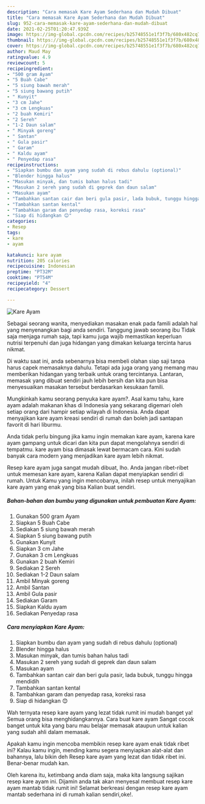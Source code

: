 ```yaml
---
description: "Cara memasak Kare Ayam Sederhana dan Mudah Dibuat"
title: "Cara memasak Kare Ayam Sederhana dan Mudah Dibuat"
slug: 952-cara-memasak-kare-ayam-sederhana-dan-mudah-dibuat
date: 2021-02-25T01:20:47.939Z
image: https://img-global.cpcdn.com/recipes/b25748551e1f3f7b/680x482cq70/kare-ayam-foto-resep-utama.jpg
thumbnail: https://img-global.cpcdn.com/recipes/b25748551e1f3f7b/680x482cq70/kare-ayam-foto-resep-utama.jpg
cover: https://img-global.cpcdn.com/recipes/b25748551e1f3f7b/680x482cq70/kare-ayam-foto-resep-utama.jpg
author: Maud May
ratingvalue: 4.9
reviewcount: 5
recipeingredient:
- "500 gram Ayam"
- "5 Buah Cabe"
- "5 siung bawah merah"
- "5 siung bawang putih"
- " Kunyit"
- "3 cm Jahe"
- "3 cm Lengkuas"
- "2 buah Kemiri"
- "2 Sereh"
- "1-2 Daun salam"
- " Minyak goreng"
- " Santan"
- " Gula pasir"
- " Garam"
- " Kaldu ayam"
- " Penyedap rasa"
recipeinstructions:
- "Siapkan bumbu dan ayam yang sudah di rebus dahulu (optional)"
- "Blender hingga halus"
- "Masukan minyak, dan tumis bahan halus tadi"
- "Masukan 2 sereh yang sudah di geprek dan daun salam"
- "Masukan ayam"
- "Tambahkan santan cair dan beri gula pasir, lada bubuk, tunggu hingga mendidih"
- "Tambahkan santan kental"
- "Tambahkan garam dan penyedap rasa, koreksi rasa"
- "Siap di hidangkan 😊"
categories:
- Resep
tags:
- kare
- ayam

katakunci: kare ayam 
nutrition: 205 calories
recipecuisine: Indonesian
preptime: "PT32M"
cooktime: "PT54M"
recipeyield: "4"
recipecategory: Dessert

---
```



![Kare Ayam](https://img-global.cpcdn.com/recipes/b25748551e1f3f7b/680x482cq70/kare-ayam-foto-resep-utama.jpg)

Sebagai seorang wanita, menyediakan masakan enak pada famili adalah hal yang menyenangkan bagi anda sendiri. Tanggung jawab seorang ibu Tidak saja menjaga rumah saja, tapi kamu juga wajib memastikan keperluan nutrisi terpenuhi dan juga hidangan yang dimakan keluarga tercinta harus nikmat.

Di waktu  saat ini, anda sebenarnya bisa membeli olahan siap saji tanpa harus capek memasaknya dahulu. Tetapi ada juga orang yang memang mau memberikan hidangan yang terbaik untuk orang tercintanya. Lantaran, memasak yang dibuat sendiri jauh lebih bersih dan kita pun bisa menyesuaikan masakan tersebut berdasarkan kesukaan famili. 



Mungkinkah kamu seorang penyuka kare ayam?. Asal kamu tahu, kare ayam adalah makanan khas di Indonesia yang sekarang digemari oleh setiap orang dari hampir setiap wilayah di Indonesia. Anda dapat menyajikan kare ayam kreasi sendiri di rumah dan boleh jadi santapan favorit di hari liburmu.

Anda tidak perlu bingung jika kamu ingin memakan kare ayam, karena kare ayam gampang untuk dicari dan kita pun dapat mengolahnya sendiri di tempatmu. kare ayam bisa dimasak lewat bermacam cara. Kini sudah banyak cara modern yang menjadikan kare ayam lebih nikmat.

Resep kare ayam juga sangat mudah dibuat, lho. Anda jangan ribet-ribet untuk memesan kare ayam, karena Kalian dapat menyiapkan sendiri di rumah. Untuk Kamu yang ingin mencobanya, inilah resep untuk menyajikan kare ayam yang enak yang bisa Kalian buat sendiri.

<!--inarticleads1-->

##### Bahan-bahan dan bumbu yang digunakan untuk pembuatan Kare Ayam:

1. Gunakan 500 gram Ayam
1. Siapkan 5 Buah Cabe
1. Sediakan 5 siung bawah merah
1. Siapkan 5 siung bawang putih
1. Gunakan  Kunyit
1. Siapkan 3 cm Jahe
1. Gunakan 3 cm Lengkuas
1. Gunakan 2 buah Kemiri
1. Sediakan 2 Sereh
1. Sediakan 1-2 Daun salam
1. Ambil  Minyak goreng
1. Ambil  Santan
1. Ambil  Gula pasir
1. Sediakan  Garam
1. Siapkan  Kaldu ayam
1. Sediakan  Penyedap rasa




<!--inarticleads2-->

##### Cara menyiapkan Kare Ayam:

1. Siapkan bumbu dan ayam yang sudah di rebus dahulu (optional)
1. Blender hingga halus
1. Masukan minyak, dan tumis bahan halus tadi
1. Masukan 2 sereh yang sudah di geprek dan daun salam
1. Masukan ayam
1. Tambahkan santan cair dan beri gula pasir, lada bubuk, tunggu hingga mendidih
1. Tambahkan santan kental
1. Tambahkan garam dan penyedap rasa, koreksi rasa
1. Siap di hidangkan 😊




Wah ternyata resep kare ayam yang lezat tidak rumit ini mudah banget ya! Semua orang bisa menghidangkannya. Cara buat kare ayam Sangat cocok banget untuk kita yang baru mau belajar memasak ataupun untuk kalian yang sudah ahli dalam memasak.

Apakah kamu ingin mencoba membikin resep kare ayam enak tidak ribet ini? Kalau kamu ingin, mending kamu segera menyiapkan alat-alat dan bahannya, lalu bikin deh Resep kare ayam yang lezat dan tidak ribet ini. Benar-benar mudah kan. 

Oleh karena itu, ketimbang anda diam saja, maka kita langsung sajikan resep kare ayam ini. Dijamin anda tak akan menyesal membuat resep kare ayam mantab tidak rumit ini! Selamat berkreasi dengan resep kare ayam mantab sederhana ini di rumah kalian sendiri,oke!.

